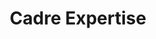 ---
title: Cadre Expertise
description: |-
    L'expertise concerne des jours d'assistance supplémentaires indépendant du pack ou du niveau d'intervention.
    
    Il est particulièrement dédié pour de l'expertise technique. Il sera le plus souvent concerné par l'expertise d'éccessibilité technique (WCAG). Mais peut intervenir aussi dans les autres cadres.

    Il s'agit de jours d'assistance à consommer quand on veut.  
weight: 4
level: 4
---